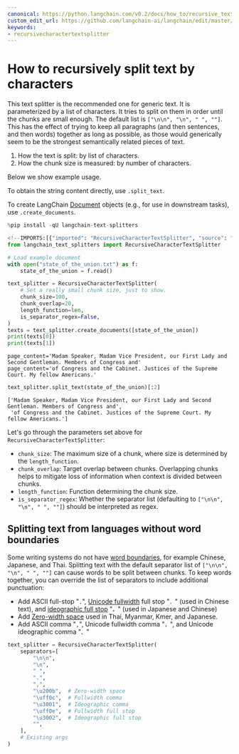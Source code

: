 ```yaml
---
canonical: https://python.langchain.com/v0.2/docs/how_to/recursive_text_splitter/
custom_edit_url: https://github.com/langchain-ai/langchain/edit/master/docs/docs/how_to/recursive_text_splitter.ipynb
keywords:
- recursivecharactertextsplitter
---
```


# How to recursively split text by characters

This text splitter is the recommended one for generic text. It is parameterized by a list of characters. It tries to split on them in order until the chunks are small enough. The default list is `["\n\n", "\n", " ", ""]`. This has the effect of trying to keep all paragraphs (and then sentences, and then words) together as long as possible, as those would generically seem to be the strongest semantically related pieces of text.

1. How the text is split: by list of characters.
2. How the chunk size is measured: by number of characters.

Below we show example usage.

To obtain the string content directly, use `.split_text`.

To create LangChain [Document](https://api.python.langchain.com/en/latest/documents/langchain_core.documents.base.Document.html) objects (e.g., for use in downstream tasks), use `.create_documents`.

```python
%pip install -qU langchain-text-splitters
```

```python
<!--IMPORTS:[{"imported": "RecursiveCharacterTextSplitter", "source": "langchain_text_splitters", "docs": "https://api.python.langchain.com/en/latest/character/langchain_text_splitters.character.RecursiveCharacterTextSplitter.html", "title": "How to recursively split text by characters"}]-->
from langchain_text_splitters import RecursiveCharacterTextSplitter

# Load example document
with open("state_of_the_union.txt") as f:
    state_of_the_union = f.read()

text_splitter = RecursiveCharacterTextSplitter(
    # Set a really small chunk size, just to show.
    chunk_size=100,
    chunk_overlap=20,
    length_function=len,
    is_separator_regex=False,
)
texts = text_splitter.create_documents([state_of_the_union])
print(texts[0])
print(texts[1])
```
```output
page_content='Madam Speaker, Madam Vice President, our First Lady and Second Gentleman. Members of Congress and'
page_content='of Congress and the Cabinet. Justices of the Supreme Court. My fellow Americans.'
```

```python
text_splitter.split_text(state_of_the_union)[:2]
```

```output
['Madam Speaker, Madam Vice President, our First Lady and Second Gentleman. Members of Congress and',
 'of Congress and the Cabinet. Justices of the Supreme Court. My fellow Americans.']
```

Let's go through the parameters set above for `RecursiveCharacterTextSplitter`:
- `chunk_size`: The maximum size of a chunk, where size is determined by the `length_function`.
- `chunk_overlap`: Target overlap between chunks. Overlapping chunks helps to mitigate loss of information when context is divided between chunks.
- `length_function`: Function determining the chunk size.
- `is_separator_regex`: Whether the separator list (defaulting to `["\n\n", "\n", " ", ""]`) should be interpreted as regex.

## Splitting text from languages without word boundaries

Some writing systems do not have [word boundaries](https://en.wikipedia.org/wiki/Category:Writing_systems_without_word_boundaries), for example Chinese, Japanese, and Thai. Splitting text with the default separator list of `["\n\n", "\n", " ", ""]` can cause words to be split between chunks. To keep words together, you can override the list of separators to include additional punctuation:

* Add ASCII full-stop "`.`", [Unicode fullwidth](https://en.wikipedia.org/wiki/Halfwidth_and_Fullwidth_Forms_(Unicode_block)) full stop "`．`" (used in Chinese text), and [ideographic full stop](https://en.wikipedia.org/wiki/CJK_Symbols_and_Punctuation) "`。`" (used in Japanese and Chinese)
* Add [Zero-width space](https://en.wikipedia.org/wiki/Zero-width_space) used in Thai, Myanmar, Kmer, and Japanese.
* Add ASCII comma "`,`", Unicode fullwidth comma "`，`", and Unicode ideographic comma "`、`"

```python
text_splitter = RecursiveCharacterTextSplitter(
    separators=[
        "\n\n",
        "\n",
        " ",
        ".",
        ",",
        "\u200b",  # Zero-width space
        "\uff0c",  # Fullwidth comma
        "\u3001",  # Ideographic comma
        "\uff0e",  # Fullwidth full stop
        "\u3002",  # Ideographic full stop
        "",
    ],
    # Existing args
)
```